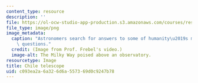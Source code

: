 ```yaml
---
content_type: resource
description: ''
file: https://ol-ocw-studio-app-production.s3.amazonaws.com/courses/res-8-007-cosmic-origin-of-the-chemical-elements-fall-2019/c093ea2a6a326d6a557369d0c9247b78_Frebel-video-screenshot.PNG
file_type: image/png
image_metadata:
  caption: "Astronomers search for answers to some of humanity\u2019s most fundamental\
    \ questions."
  credit: (Image from Prof. Frebel's video.)
  image-alt: The Milky Way poised above an observatory.
resourcetype: Image
title: Chile telescope
uid: c093ea2a-6a32-6d6a-5573-69d0c9247b78
---
```

